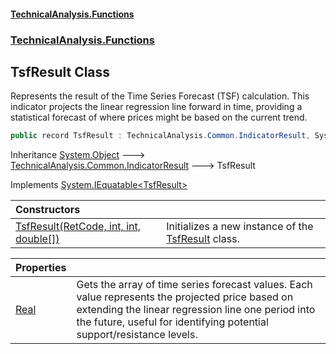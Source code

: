 #### [TechnicalAnalysis\.Functions](Atypical.TechnicalAnalysis.Functions.md 'Atypical\.TechnicalAnalysis\.Functions')
### [TechnicalAnalysis\.Functions](Atypical.TechnicalAnalysis.Functions.md#TechnicalAnalysis.Functions 'TechnicalAnalysis\.Functions')

## TsfResult Class

Represents the result of the Time Series Forecast \(TSF\) calculation\.
This indicator projects the linear regression line forward in time, providing a statistical
forecast of where prices might be based on the current trend\.

```csharp
public record TsfResult : TechnicalAnalysis.Common.IndicatorResult, System.IEquatable<TechnicalAnalysis.Functions.TsfResult>
```

Inheritance [System\.Object](https://docs.microsoft.com/en-us/dotnet/api/System.Object 'System\.Object') &#129106; [TechnicalAnalysis\.Common\.IndicatorResult](https://docs.microsoft.com/en-us/dotnet/api/TechnicalAnalysis.Common.IndicatorResult 'TechnicalAnalysis\.Common\.IndicatorResult') &#129106; TsfResult

Implements [System\.IEquatable&lt;](https://docs.microsoft.com/en-us/dotnet/api/System.IEquatable-1 'System\.IEquatable\`1')[TsfResult](TsfResult.md 'TechnicalAnalysis\.Functions\.TsfResult')[&gt;](https://docs.microsoft.com/en-us/dotnet/api/System.IEquatable-1 'System\.IEquatable\`1')

| Constructors | |
| :--- | :--- |
| [TsfResult\(RetCode, int, int, double\[\]\)](TsfResult.TsfResult(RetCode,int,int,double[]).md 'TechnicalAnalysis\.Functions\.TsfResult\.TsfResult\(TechnicalAnalysis\.Common\.RetCode, int, int, double\[\]\)') | Initializes a new instance of the [TsfResult](TsfResult.md 'TechnicalAnalysis\.Functions\.TsfResult') class\. |

| Properties | |
| :--- | :--- |
| [Real](TsfResult.Real.md 'TechnicalAnalysis\.Functions\.TsfResult\.Real') | Gets the array of time series forecast values\. Each value represents the projected price based on extending the linear regression line one period into the future, useful for identifying potential support/resistance levels\. |
